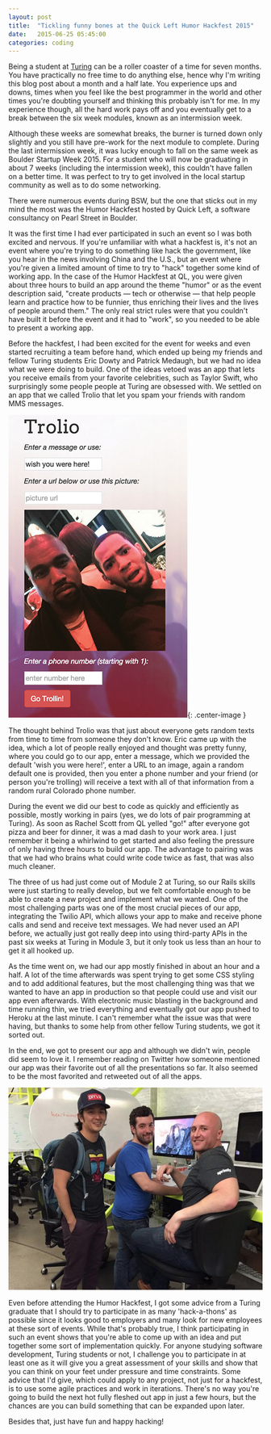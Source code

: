 ```yaml
---
layout: post
title:  "Tickling funny bones at the Quick Left Humor Hackfest 2015"
date:   2015-06-25 05:45:00
categories: coding
---
```


Being a student at [Turing](http://www.turing.io/) can be a roller coaster of a time for seven months. You have practically no free time to do anything else, hence why I'm writing this blog post about a month and a half late. You experience ups and downs, times when you feel like the best programmer in the world and other times you're doubting yourself and thinking this probably isn't for me. In my experience though, all the hard work pays off and you eventually get to a break between the six week modules, known as an intermission week.

Although these weeks are somewhat breaks, the burner is turned down only slightly and you still have pre-work for the next module to complete. During the last intermission week, it was lucky enough to fall on the same week as Boulder Startup Week 2015. For a student who will now be graduating in about 7 weeks (including the intermission week), this couldn't have fallen on a better time. It was perfect to try to get involved in the local startup community as well as to do some networking.

There were numerous events during BSW, but the one that sticks out in my mind the most was the Humor Hackfest hosted by Quick Left, a software consultancy on Pearl Street in Boulder.

It was the first time I had ever participated in such an event so I was both excited and nervous. If you're unfamiliar with what a hackfest is, it's not an event where you're trying to do something like hack the government, like you hear in the news involving China and the U.S., but an event where you're given a limited amount of time to try to "hack" together some kind of working app. In the case of the Humor Hackfest at QL, you were given about three hours to build an app around the theme "humor" or as the event description said, "create products — tech or otherwise — that help people learn and practice how to be funnier, thus enriching their lives and the lives of people around them." The only real strict rules were that you couldn't have built it before the event and it had to "work", so you needed to be able to present a working app.

Before the hackfest, I had been excited for the event for weeks and even started recruiting a team before hand, which ended up being my friends and fellow Turing students Eric Dowty and Patrick Medaugh, but we had no idea what we were doing to build. One of the ideas vetoed was an app that lets you receive emails from your favorite celebrities, such as Taylor Swift, who surprisingly some people people at Turing are obsessed with. We settled on an app that we called Trolio that let you spam your friends with random MMS messages.

![Trolio](/assets/img/trolio.png){: .center-image }

The thought behind Trolio was that just about everyone gets random texts from time to time from someone they don't know. Eric came up with the idea, which a lot of people really enjoyed and thought was pretty funny, where you could go to our app, enter a message, which we provided the default 'wish you were here!', enter a URL to an image, again a random default one is provided, then you enter a phone number and your friend (or person you're trolling) will receive a text with all of that information from a random rural Colorado phone number.

During the event we did our best to code as quickly and efficiently as possible, mostly working in pairs (yes, we do lots of pair programming at Turing). As soon as Rachel Scott from QL yelled "go!" after everyone got pizza and beer for dinner, it was a mad dash to your work area. I just remember it being a whirlwind to get started and also feeling the pressure of only having three hours to build our app. The advantage to pairing was that we had who brains what could write code twice as fast, that was also much cleaner.

The three of us had just come out of Module 2 at Turing, so our Rails skills were just starting to really develop, but we felt comfortable enough to be able to create a new project and implement what we wanted. One of the most challenging parts was one of the most crucial pieces of our app, integrating the Twilio API, which allows your app to make and receive phone calls and send and receive text messages. We had never used an API before, we actually just got really deep into using third-party APIs in the past six weeks at Turing in Module 3, but it only took us less than an hour to get it all hooked up.

As the time went on, we had our app mostly finished in about an hour and a half. A lot of the time afterwards was spent trying to get some CSS styling and to add additional features, but the most challenging thing was that we wanted to have an app in production so that people could use and visit our app even afterwards. With electronic music blasting in the background and time running thin, we tried everything and eventually got our app pushed to Heroku at the last minute. I can't remember what the issue was that were having, but thanks to some help from other fellow Turing students, we got it sorted out.

In the end, we got to present our app and although we didn't win, people did seem to love it. I remember reading on Twitter how someone mentioned our app was their favorite out of all the presentations so far. It also seemed to be the most favorited and retweeted out of all the apps.

![Group](/assets/img/hackfest.png)

Even before attending the Humor Hackfest, I got some advice from a Turing graduate that I should try to participate in as many 'hack-a-thons' as possible since it looks good to employers and many look for new employees at these sort of events. While that's probably true, I think participating in such an event shows that you're able to come up with an idea and put together some sort of implementation quickly. For anyone studying software development, Turing students or not, I challenge you to participate in at least one as it will give you a great assessment of your skills and show that you can think on your feet under pressure and time constraints. Some advice that I'd give, which could apply to any project, not just for a hackfest, is to use some agile practices and work in iterations. There's no way you're going to build the next hot fully fleshed out app in just a few hours, but the chances are you can build something that can be expanded upon later.

Besides that, just have fun and happy hacking!
